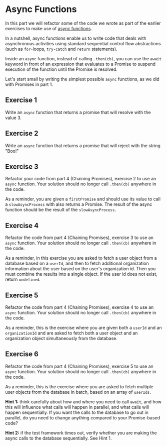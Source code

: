 # Async Functions

In this part we will refactor some of the code we wrote as part of the earlier exercises to make use of [async functions](https://developer.mozilla.org/en-US/docs/Web/JavaScript/Reference/Statements/async_function).

In a nutshell, async functions enable us to write code that deals with asynchronous activities using standard sequential control flow abstractions (such as `for`-loops, `try-catch` and `return` statements).

Inside an `async` function, instead of calling `.then(cb)`, you can use the `await` keyword in front of an expression that evaluates to a Promise to suspend execution of the function until the Promise is resolved.

Let's start small by writing the simplest possible `async` functions, as we did with Promises in part 1.

## Exercise 1

Write an `async` function that returns a promise that will resolve with the value 3.

## Exercise 2

Write an `async` function that returns a promise that will reject with the string "Boo!"

## Exercise 3

Refactor your code from part 4 (Chaining Promises), exercise 2 to use an `async` function. Your solution should no longer call `.then(cb)` anywhere in the code.

As a reminder, you are given a `firstPromise` and should use its value to call a `slowAsyncProcess` with also returns a Promise. The result of the async function should be the result of the `slowAsyncProcess`.

## Exercise 4

Refactor the code from part 4 (Chaining Promises), exercise 3 to use an `async` function. Your solution should no longer call `.then(cb)` anywhere in the code.

As a reminder, in this exercise you are asked to fetch a user object from a database based on a `userId`, and then to fetch additional organization information about the user based on the user's organization id. Then you must combine the results into a single object. If the user id does not exist, return `undefined`.

## Exercise 5

Refactor the code from part 4 (Chaining Promises), exercise 4 to use an `async` function. Your solution should no longer call `.then(cb)` anywhere in the code.

As a reminder, this is the exercise where you are given both a `userId` and an `organizationId` and are asked to fetch both a user object and an organization object simultaneously from the database.

## Exercise 6

Refactor the code from part 4 (Chaining Promises), exercise 5 to use an `async` function. Your solution should no longer call `.then(cb)` anywhere in the code.

As a reminder, this is the exercise where you are asked to fetch multiple user objects from the database in batch, based on an array of `userIds`.

**Hint 1:** think carefully about how and where you need to call `await`, and how this will influence what calls will happen in parallel, and what calls will happen sequentially. If you want the calls to the database to go out in parallel, do you need to change anything compared to your Promise-based code?

**Hint 2:** if the test framework times out, verify whether you are making the async calls to the database sequentially. See Hint 1.